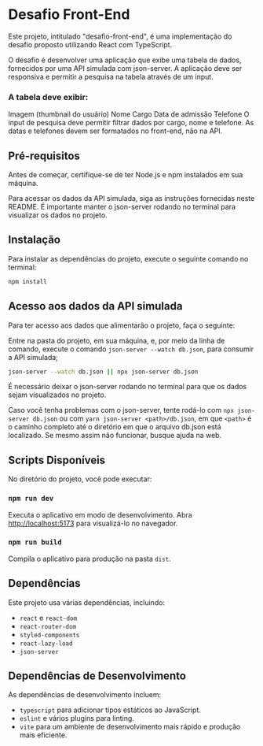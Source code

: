 # Desafio Front-End

Este projeto, intitulado "desafio-front-end", é uma implementação do desafio proposto utilizando React com TypeScript.

O desafio é desenvolver uma aplicação que exibe uma tabela de dados, fornecidos por uma API simulada com json-server. A aplicação deve ser responsiva e permitir a pesquisa na tabela através de um input.

### A tabela deve exibir:

Imagem (thumbnail do usuário)
Nome
Cargo
Data de admissão
Telefone
O input de pesquisa deve permitir filtrar dados por cargo, nome e telefone. As datas e telefones devem ser formatados no front-end, não na API.

## Pré-requisitos

Antes de começar, certifique-se de ter Node.js e npm instalados em sua máquina.

Para acessar os dados da API simulada, siga as instruções fornecidas neste README. É importante manter o json-server rodando no terminal para visualizar os dados no projeto.

## Instalação

Para instalar as dependências do projeto, execute o seguinte comando no terminal:

```bash
npm install
```

## Acesso aos dados da API simulada

Para ter acesso aos dados que alimentarão o projeto, faça o seguinte:

Entre na pasta do projeto, em sua máquina, e, por meio da linha de comando, execute o comando `json-server --watch db.json`, para consumir a API simulada;

```bash
json-server --watch db.json || npx json-server db.json
```

É necessário deixar o json-server rodando no terminal para que os dados sejam visualizados no projeto.

Caso você tenha problemas com o json-server, tente rodá-lo com `npx json-server db.json` ou
com `yarn json-server <path>/db.json`, em que `<path>` é o caminho completo até o diretório em que o arquivo db.json está localizado. Se mesmo assim não funcionar, busque ajuda na web.

## Scripts Disponíveis

No diretório do projeto, você pode executar:

### `npm run dev`

Executa o aplicativo em modo de desenvolvimento. Abra [http://localhost:5173](http://localhost:5173) para visualizá-lo no navegador.

### `npm run build`

Compila o aplicativo para produção na pasta `dist`.

## Dependências

Este projeto usa várias dependências, incluindo:

- `react` e `react-dom`
- `react-router-dom`
- `styled-components`
- `react-lazy-load`
- `json-server`

## Dependências de Desenvolvimento

As dependências de desenvolvimento incluem:

- `typescript` para adicionar tipos estáticos ao JavaScript.
- `eslint` e vários plugins para linting.
- `vite` para um ambiente de desenvolvimento mais rápido e produção mais eficiente.
